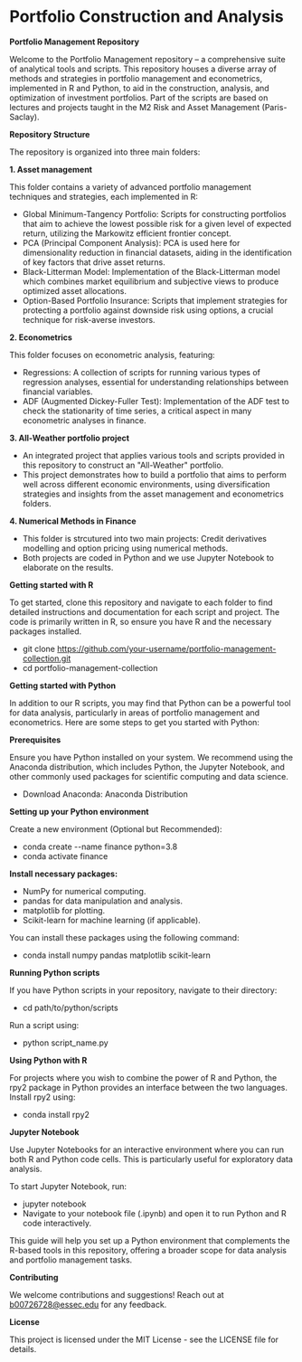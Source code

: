 # Portfolio Construction and Analysis
**Portfolio Management Repository**

Welcome to the Portfolio Management repository – a comprehensive suite of analytical tools and scripts. This repository houses a diverse array of methods and strategies in portfolio management and econometrics, implemented in R and Python, to aid in the construction, analysis, and optimization of investment portfolios. Part of the scripts are based on lectures and projects taught in the M2 Risk and Asset Management (Paris-Saclay).

**Repository Structure**

The repository is organized into three main folders:

**1. Asset management**

This folder contains a variety of advanced portfolio management techniques and strategies, each implemented in R:

- Global Minimum-Tangency Portfolio: Scripts for constructing portfolios that aim to achieve the lowest possible risk for a given level of expected return, utilizing the Markowitz efficient frontier concept.
- PCA (Principal Component Analysis): PCA is used here for dimensionality reduction in financial datasets, aiding in the identification of key factors that drive asset returns.
- Black-Litterman Model: Implementation of the Black-Litterman model which combines market equilibrium and subjective views to produce optimized asset allocations.
- Option-Based Portfolio Insurance: Scripts that implement strategies for protecting a portfolio against downside risk using options, a crucial technique for risk-averse investors.

**2. Econometrics**

This folder focuses on econometric analysis, featuring:

- Regressions: A collection of scripts for running various types of regression analyses, essential for understanding relationships between financial variables.
- ADF (Augmented Dickey-Fuller Test): Implementation of the ADF test to check the stationarity of time series, a critical aspect in many econometric analyses in finance.

**3. All-Weather portfolio project**

- An integrated project that applies various tools and scripts provided in this repository to construct an "All-Weather" portfolio.
- This project demonstrates how to build a portfolio that aims to perform well across different economic environments, using diversification strategies and insights from the asset management and econometrics folders.

**4. Numerical Methods in Finance**

- This folder is strcutured into two main projects: Credit derivatives modelling and option pricing using numerical methods.
- Both projects are coded in Python and we use Jupyter Notebook to elaborate on the results.

**Getting started with R**

To get started, clone this repository and navigate to each folder to find detailed instructions and documentation for each script and project. The code is primarily written in R, so ensure you have R and the necessary packages installed.

- git clone https://github.com/your-username/portfolio-management-collection.git
- cd portfolio-management-collection

**Getting started with Python**

In addition to our R scripts, you may find that Python can be a powerful tool for data analysis, particularly in areas of portfolio management and econometrics. Here are some steps to get you started with Python:

**Prerequisites**

Ensure you have Python installed on your system. We recommend using the Anaconda distribution, which includes Python, the Jupyter Notebook, and other commonly used packages for scientific computing and data science.

- Download Anaconda: Anaconda Distribution

**Setting up your Python environment** 

Create a new environment (Optional but Recommended):

- conda create --name finance python=3.8
- conda activate finance

**Install necessary packages:**

- NumPy for numerical computing.
- pandas for data manipulation and analysis.
- matplotlib for plotting.
- Scikit-learn for machine learning (if applicable).

You can install these packages using the following command:

- conda install numpy pandas matplotlib scikit-learn

**Running Python scripts**

If you have Python scripts in your repository, navigate to their directory:

- cd path/to/python/scripts

Run a script using:

- python script_name.py

**Using Python with R**

For projects where you wish to combine the power of R and Python, the rpy2 package in Python provides an interface between the two languages. Install rpy2 using:

- conda install rpy2

**Jupyter Notebook**

Use Jupyter Notebooks for an interactive environment where you can run both R and Python code cells. This is particularly useful for exploratory data analysis.

To start Jupyter Notebook, run: 

- jupyter notebook
- Navigate to your notebook file (.ipynb) and open it to run Python and R code interactively.

This guide will help you set up a Python environment that complements the R-based tools in this repository, offering a broader scope for data analysis and portfolio management tasks.

**Contributing**

We welcome contributions and suggestions! Reach out at b00726728@essec.edu for any feedback.

**License**

This project is licensed under the MIT License - see the LICENSE file for details.
